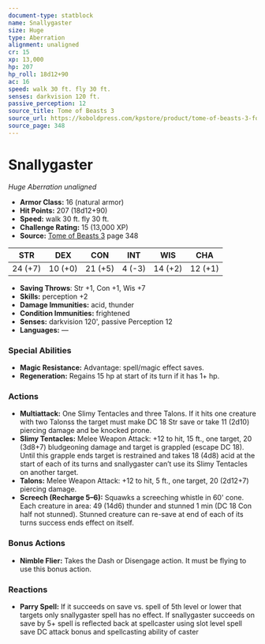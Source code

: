 ```yaml
---
document-type: statblock
name: Snallygaster
size: Huge
type: Aberration
alignment: unaligned
cr: 15
xp: 13,000
hp: 207
hp_roll: 18d12+90
ac: 16
speed: walk 30 ft. fly 30 ft.
senses: darkvision 120 ft. 
passive_perception: 12
source_title: Tome of Beasts 3
source_url: https://koboldpress.com/kpstore/product/tome-of-beasts-3-for-5th-edition/
source_page: 348
---
```


# Snallygaster

*Huge* *Aberration* *unaligned*

- **Armor Class:** 16 (natural armor)
- **Hit Points:** 207 (18d12+90)
- **Speed:** walk 30 ft. fly 30 ft.
- **Challenge Rating:** 15 (13,000 XP)
- **Source:** [Tome of Beasts 3](https://koboldpress.com/kpstore/product/tome-of-beasts-3-for-5th-edition/) page 348

| STR | DEX | CON | INT | WIS | CHA |
| --- | --- | --- | --- | --- | --- |
| 24 (+7) | 10 (+0) | 21 (+5) | 4 (-3) | 14 (+2) | 12 (+1) |

- **Saving Throws**: Str +1, Con +1, Wis +7
- **Skills:** perception +2
- **Damage Immunities:** acid, thunder
- **Condition Immunities:** frightened
- **Senses:** darkvision 120', passive Perception 12
- **Languages:** —

### Special Abilities

- **Magic Resistance:** Advantage: spell/magic effect saves.
- **Regeneration:** Regains 15 hp at start of its turn if it has 1+ hp.

### Actions

- **Multiattack:** One Slimy Tentacles and three Talons. If it hits one creature with two Talonss the target must make DC 18 Str save or take 11 (2d10) piercing damage and be knocked prone.
- **Slimy Tentacles:** Melee Weapon Attack: +12 to hit, 15 ft., one target, 20 (3d8+7) bludgeoning damage and target is grappled (escape DC 18). Until this grapple ends target is restrained and takes 18 (4d8) acid at the start of each of its turns and snallygaster can’t use its Slimy Tentacles on another target.
- **Talons:** Melee Weapon Attack: +12 to hit, 5 ft., one target, 20 (2d12+7) piercing damage.
- **Screech (Recharge 5–6):** Squawks a screeching whistle in 60' cone. Each creature in area: 49 (14d6) thunder and stunned 1 min (DC 18 Con half not stunned). Stunned creature can re-save at end of each of its turns success ends effect on itself.

### Bonus Actions

- **Nimble Flier:** Takes the Dash or Disengage action. It must be flying to use this bonus action.

### Reactions

- **Parry Spell:** If it succeeds on save vs. spell of 5th level or lower that targets only snallygaster spell has no effect. If snallygaster succeeds on save by 5+ spell is reflected back at spellcaster using slot level spell save DC attack bonus and spellcasting ability of caster
